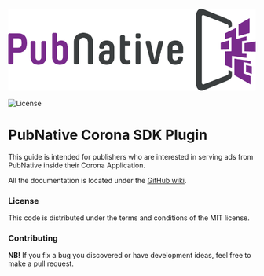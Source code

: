 ![ScreenShot](PNLogo.png)

![License](https://img.shields.io/badge/license-MIT-lightgrey.svg)

# PubNative Corona SDK Plugin

This guide is intended for publishers who are interested in serving ads from PubNative inside their Corona Application.

All the documentation is located under the [GitHub wiki](https://github.com/pubnative/pubnative-corona-sdk/wiki).

### License

This code is distributed under the terms and conditions of the MIT license.

### Contributing

**NB!** If you fix a bug you discovered or have development ideas, feel free to make a pull request.
